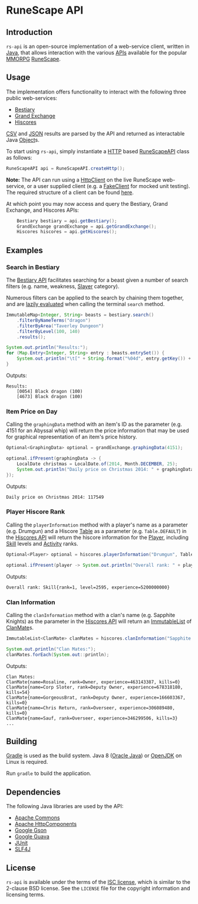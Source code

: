 # RuneScape API

## Introduction

`rs-api` is an open-source implementation of a web-service client, written in [Java][java], that allows interaction with the various [APIs][api] available for the popular [MMORPG][mmorpg] [RuneScape][rs].

## Usage

The implementation offers functionality to interact with the following three public web-services:

* [Bestiary][bestiary]
* [Grand Exchange][ge]
* [Hiscores][hiscores]

[CSV][csv] and [JSON][json] results are parsed by the API and returned as interactable Java [Object][object]s.

To start using `rs-api`, simply instantiate a [HTTP][http] based [RuneScapeAPI][rsapi] class as follows:

```java
RuneScapeAPI api = RuneScapeAPI.createHttp();
```

**Note:** The API can run using a [HttpClient][httpclient] on the live RuneScape web-service, or a user supplied client (e.g. a [FakeClient][fakeclient] for mocked unit testing). The required structure of a client can be found [here][client].

At which point you may now access and query the Bestiary, Grand Exchange, and Hiscores APIs:

```java
	Bestiary bestiary = api.getBestiary();
	GrandExchange grandExchange = api.getGrandExchange();
	Hiscores hiscores = api.getHiscores();
```

## Examples

### Search in Bestiary

The [Bestiary API][bestiary-api] facilitates searching for a beast given a number of search filters (e.g. name, weakness, [Slayer][slayer] category).

Numerous filters can be applied to the search by chaining them together, and are [lazily evaluated][lazy-evaluation] when calling the terminal `search` method.

```java
ImmutableMap<Integer, String> beasts = bestiary.search()
	.filterByNameTerms("dragon")
	.filterByArea("Taverley Dungeon")
	.filterByLevel(100, 140)
	.results();

System.out.println("Results:");
for (Map.Entry<Integer, String> entry : beasts.entrySet()) {
	System.out.println("\t[" + String.format("%04d", entry.getKey()) + "] " + entry.getValue());
}
```

Outputs:

```
Results:
	[0054] Black dragon (100)
	[4673] Black dragon (100)
```

### Item Price on Day

Calling the `graphingData` method with an item's ID as the parameter (e.g. 4151 for an Abyssal whip) will return the price information that may be used for graphical representation of an item's price history.

```java
Optional<GraphingData> optional = grandExchange.graphingData(4151);

optional.ifPresent(graphingData -> {
	LocalDate christmas = LocalDate.of(2014, Month.DECEMBER, 25);
	System.out.println("Daily price on Christmas 2014: " + graphingData.getDailyValue(christmas).get());
});
```

Outputs:

```
Daily price on Christmas 2014: 117549
```

### Player Hiscore Rank

Calling the `playerInformation` method with a player's name as a parameter (e.g. Drumgun) and a Hiscore [Table][table] as a parameter (e.g. `Table.DEFAULT`) in the [Hiscores API][hiscores-api] will return the hiscore information for the [Player][player], including [Skill][skill] levels and [Activity][activity] ranks.

```java
Optional<Player> optional = hiscores.playerInformation("Drumgun", Table.DEFAULT);

optional.ifPresent(player -> System.out.println("Overall rank: " + player.getSkills().get("Overall")));
```

Outputs:

```
Overall rank: Skill{rank=1, level=2595, experience=5200000000}
```

### Clan Information

Calling the `clanInformation` method with a clan's name (e.g. Sapphite Knights) as the parameter in the [Hiscores API][hiscores-api] will return an [ImmutableList][immutablelist] of [ClanMate][clanmate]s.

```java
ImmutableList<ClanMate> clanMates = hiscores.clanInformation("Sapphite Knights");

System.out.println("Clan Mates:");
clanMates.forEach(System.out::println);
```

Outputs:

```
Clan Mates:
ClanMate{name=Rosaline, rank=Owner, experience=463143387, kills=0}
ClanMate{name=Corp Sloter, rank=Deputy Owner, experience=678318180, kills=54}
ClanMate{name=GorgeousBrat, rank=Deputy Owner, experience=166603367, kills=0}
ClanMate{name=Chris Return, rank=Overseer, experience=306089480, kills=0}
ClanMate{name=Sauf, rank=Overseer, experience=346299506, kills=3}
...
```

## Building

[Gradle][gradle] is used as the build system. Java 8 ([Oracle Java][oracle]) or [OpenJDK][openjdk] on Linux is required.

Run `gradle` to build the application.

## Dependencies

The following Java libraries are used by the API:

* [Apache Commons][commons]
* [Apache HttpComponents][httpcomponents]
* [Google Gson][gson]
* [Google Guava][guava]
* [JUnit][junit]
* [SLF4J][slf4j]

## License

`rs-api` is available under the terms of the [ISC license][isc], which is similar to the 2-clause BSD license. See the `LICENSE` file for the copyright information and licensing terms.

[java]: https://www.java.com/
[mmorpg]: http://en.wikipedia.org/wiki/Massively_multiplayer_online_role-playing_game
[api]: http://en.wikipedia.org/wiki/Application_programming_interface
[rs]: http://runescape.com/
[bestiary]: http://services.runescape.com/m=rswiki/en/Bestiary_APIs
[ge]: http://services.runescape.com/m=rswiki/en/Grand_Exchange_APIs
[hiscores]: http://services.runescape.com/m=rswiki/en/Hiscores_APIs
[csv]: http://en.wikipedia.org/wiki/Comma-separated_values
[json]: http://en.wikipedia.org/wiki/JSON
[object]: https://docs.oracle.com/javase/7/docs/api/java/lang/Object.html
[http]: http://en.wikipedia.org/wiki/Hypertext_Transfer_Protocol
[rsapi]: /api/src/main/java/com/runescape/api/RuneScapeAPI.java
[httpclient]: /shared/src/main/java/com/runescape/api/HttpClient.java
[fakeclient]: /bestiary/src/test/java/com/runescape/api/bestiary/TestBestiary.java#L162
[client]: /shared/src/main/java/com/runescape/api/Client.java
[bestiary-api]: /bestiary/src/main/java/com/runescape/api/bestiary/Bestiary.java
[slayer]: http://runescape.wikia.com/wiki/Slayer
[lazy-evaluation]: http://en.wikipedia.org/wiki/Lazy_evaluation
[immutablemap]: http://docs.guava-libraries.googlecode.com/git/javadoc/com/google/common/collect/ImmutableMap.html
[hiscores-api]: /hiscores/src/main/java/com/runescape/api/hiscores/Hiscores.java
[table]: /hiscores/src/main/java/com/runescape/api/hiscores/model/Table.java
[player]: /hiscores/src/main/java/com/runescape/api/hiscores/model/Player.java
[skill]: /hiscores/src/main/java/com/runescape/api/hiscores/model/Skill.java
[activity]: /hiscores/src/main/java/com/runescape/api/hiscores/model/Activity.java
[immutablelist]: http://docs.guava-libraries.googlecode.com/git/javadoc/com/google/common/collect/ImmutableList.html
[clanmate]: /hiscores/src/main/java/com/runescape/api/hiscores/model/ClanMate.java
[gradle]: http://www.gradle.org/
[oracle]: http://www.oracle.com/technetwork/java/javase/downloads/index.html
[openjdk]: http://openjdk.java.net/
[commons]: https://commons.apache.org/
[httpcomponents]: https://hc.apache.org/
[gson]: https://code.google.com/p/google-gson/
[guava]: https://code.google.com/p/guava-libraries/
[junit]: http://junit.org/
[slf4j]: http://www.slf4j.org/
[isc]: https://www.isc.org/downloads/software-support-policy/isc-license/